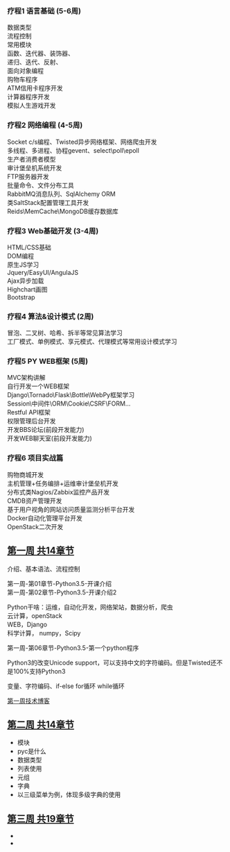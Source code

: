 

### 疗程1 语言基础 (5-6周)  

数据类型    
流程控制    
常用模块   
函数、迭代器、装饰器、    
递归、迭代、反射、    
面向对象编程    
购物车程序    
ATM信用卡程序开发    
计算器程序开发    
模拟人生游戏开发    

### 疗程2 网络编程 (4-5周)  

Socket c/s编程、Twisted异步网络框架、网络爬虫开发    
多线程、多进程、协程gevent、select\poll\epoll    
生产者消费者模型    
审计堡垒机系统开发    
FTP服务器开发    
批量命令、文件分布工具    
RabbitMQ消息队列、SqlAlchemy ORM    
类SaltStack配置管理工具开发    
Reids\MemCache\MongoDB缓存数据库    

### 疗程3 Web基础开发 (3-4周)    

HTML/CSS基础    
DOM编程    
原生JS学习    
Jquery/EasyUI/AngulaJS    
Ajax异步加载    
Highchart画图    
Bootstrap    

### 疗程4 算法&设计模式 (2周)    

冒泡、二叉树、哈希、拆半等常见算法学习    
工厂模式、单例模式、享元模式、代理模式等常用设计模式学习    

### 疗程5 PY WEB框架 (5周)    

MVC架构讲解    
自行开发一个WEB框架    
Django\Tornado\Flask\Bottle\WebPy框架学习    
Session\中间件\ORM\Cookie\CSRF\FORM...    
Restful API框架  
权限管理后台开发  
开发BBS论坛(前段开发能力)   
开发WEB聊天室(前段开发能力)  

### 疗程6 项目实战篇  

购物商城开发    
主机管理+任务编排+运维审计堡垒机开发    
分布式类Nagios/Zabbix监控产品开发    
CMDB资产管理开发    
基于用户视角的网站访问质量监测分析平台开发    
Docker自动化管理平台开发    
OpenStack二次开发     

## [第一周 共14章节](./第01周-共14章节.md)

介绍、基本语法、流程控制  

第一周-第01章节-Python3.5-开课介绍  
第一周-第02章节-Python3.5-开课介绍2  

Python干啥：运维，自动化开发，网络架站，数据分析，爬虫  
云计算，openStack  
WEB，Django  
科学计算， numpy，Scipy  

第一周-第06章节-Python3.5-第一个python程序  

Python3的改变Unicode support，可以支持中文的字符编码。但是Twisted还不是100%支持Python3  

变量、字符编码、if-else for循环 while循环  

[第一周技术博客](http://www.cnblogs.com/alex3714/articles/5885096.html)

## [第二周 共14章节](./第02周-共14章节.md)  

- 模块  
- pyc是什么  
- 数据类型  
- 列表使用  
- 元组  
- 字典  
- 以三级菜单为例，体现多级字典的使用  

## [第三周 共19章节](./第03周-共19章节.md)  

-
-


